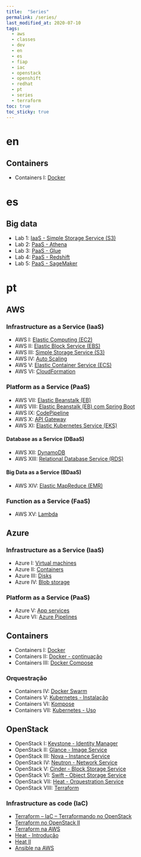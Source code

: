```yaml
---
title:  "Series"
permalink: /series/
last_modified_at: 2020-07-10
tags:
  - aws
  - classes
  - dev
  - en
  - es
  - fiap
  - iac
  - openstack
  - openshift
  - redhat
  - pt
  - series
  - terraform
toc: true
toc_sticky: true
---
```


# en

## Containers
- Containers I: [Docker](/codethedream)

# es

## Big data
- Lab 1: [IaaS - Simple Storage Service (S3)](/iffe-mbd)
- Lab 2: [PaaS - Athena](/iffe-mbd)
- Lab 3: [PaaS - Glue](/iffe-mbd)
- Lab 4: [PaaS - Redshift](/iffe-mbd)
- Lab 5: [PaaS - SageMaker](/iffe-mbd)

# pt

## AWS

### Infrastructure as a Service (IaaS)
- AWS I: [Elastic Computing (EC2)](/aws1-ec2)
- AWS II: [Elastic Block Service (EBS)](/aws2-ebs)
- AWS III: [Simple Storage Service (S3)](/aws3-s3)
- AWS IV: [Auto Scaling](/aws4-autoscaling)
- AWS V: [Elastic Container Service (ECS)](/aws5-ecs)
- AWS VI: [CloudFormation](/aws6-cloudformation)

### Platform as a Service (PaaS)
- AWS VII: [Elastic Beanstalk (EB)](/aws7-eb)
- AWS VIII: [Elastic Beanstalk (EB) com Spring Boot](/aws8-eb-springboot)
- AWS IX: [CodePipeline](/aws9-cp)
- AWS X: [API Gateway](/aws10-apigw)
- AWS XI: [Elastic Kubernetes Service (EKS)](/aws11-eks)

#### Database as a Service (DBaaS)
- AWS XII: [DynamoDB](/aws12-dynamodb)
- AWS XIII: [Relational Database Service (RDS)](/aws13-rds)

#### Big Data as a Service (BDaaS)
- AWS XIV: [Elastic MapReduce (EMR)](/aws14-emr)

### Function as a Service (FaaS)
- AWS XV: [Lambda](/aws15-lambda)

## Azure

### Infrastructure as a Service (IaaS)
- Azure I: [Virtual machines](/azure1-vm)
- Azure II: [Containers](/azure2-container)
- Azure III: [Disks](/azure3-disk)
- Azure IV: [Blob storage](/azure4-blob)

### Platform as a Service (PaaS)
- Azure V: [App services](/azure5-app)
- Azure VI: [Azure Pipelines](/azure6-pipeline)

## Containers
- Containers I: [Docker](/containers1-docker)
- Containers II: [Docker - continuação](/containers2-docker2)
- Containers III: [Docker Compose](/containers3-docker-compose)

### Orquestração
- Containers IV: [Docker Swarm](/containers4-docker-swarm)
- Containers V: [Kubernetes - Instalação](/containers5-k8s-install)
- Containers VI: [Kompose](/containers6-kompose)
- Containers VII: [Kubernetes - Uso](/containers7-k8s-use)

## OpenStack
- OpenStack I: [Keystone - Identity Manager](/openstack1-keystone)
- OpenStack II: [Glance - Image Service](/openstack2-glance)
- OpenStack III: [Nova - Instance Service](/openstack3-nova)
- OpenStack IV: [Neutron - Network Service](/openstack4-neutron)
- OpenStack V: [Cinder - Block Storage Service](/openstack5-cinder)
- OpenStack VI: [Swift - Object Storage Service](/openstack6-swift)
- OpenStack VII: [Heat - Orquestration Service](/openstack7-heat)
- OpenStack VIII: [Terraform](/openstack8-terraform)

### Infrastructure as code (IaC)
- [Terraform – IaC – Terraformando no OpenStack](/terraformando-openstack)
- [Terraform no OpenStack II](/openstack8-terraform)
- [Terraform na AWS](/iac-terraform-aws)
- [Heat - Introdução](/heat-introducao)
- [Heat II](/openstack7-heat)
- [Ansible na AWS](/iac-ansible-aws)
